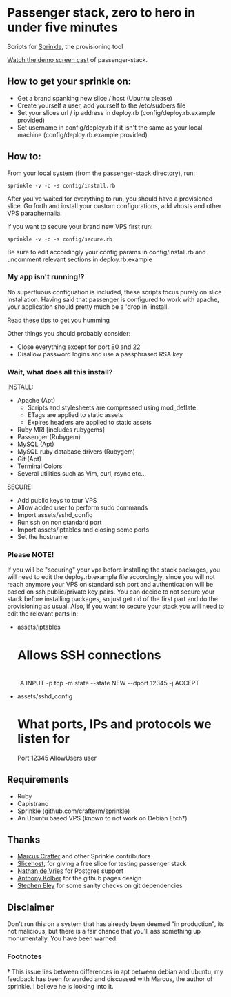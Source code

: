 # Passenger stack, zero to hero in under five minutes
Scripts for [Sprinkle](http://github.com/crafterm/sprinkle/ "Sprinkle"), the provisioning tool

[Watch the demo screen cast](http://www.vimeo.com/2888665) of passenger-stack.

## How to get your sprinkle on:

* Get a brand spanking new slice / host (Ubuntu please)
* Create yourself a user, add yourself to the /etc/sudoers file
* Set your slices url / ip address in deploy.rb (config/deploy.rb.example provided)
* Set username in config/deploy.rb if it isn't the same as your local machine (config/deploy.rb.example provided)

## How to:

From your local system (from the passenger-stack directory), run:

    sprinkle -v -c -s config/install.rb

After you've waited for everything to run, you should have a provisioned slice.
Go forth and install your custom configurations, add vhosts and other VPS paraphernalia.

If you want to secure your brand new VPS first run:

    sprinkle -v -c -s config/secure.rb

Be sure to edit accordingly your config params in config/install.rb and uncomment relevant sections in deploy.rb.example


### My app isn't running!?

No superfluous configuation is included, these scripts focus purely on slice installation. 
Having said that passenger is configured to work with apache, your application should pretty much be a 'drop in' install.

Read [these tips](http://github.com/benschwarz/passenger-stack/wikis/my-app-isnt-running) to get you humming

Other things you should probably consider:

* Close everything except for port 80 and 22
* Disallow password logins and use a passphrased RSA key

### Wait, what does all this install?

INSTALL:

* Apache (Apt)
  * Scripts and stylesheets are compressed using mod_deflate
  * ETags are applied to static assets
  * Expires headers are applied to static assets
* Ruby MRI [includes rubygems]
* Passenger (Rubygem)
* MySQL (Apt)
* MySQL ruby database drivers (Rubygem)
* Git (Apt)
* Terminal Colors
* Several utilities such as Vim, curl, rsync etc...

SECURE:

* Add public keys to tour VPS
* Allow added user to perform sudo commands
* Import assets/sshd_config
* Run ssh on non standard port
* Import assets/iptables and closing some ports
* Set the hostname

### Please NOTE!

If you will be "securing" your vps before installing the stack packages, you will need to edit the deploy.rb.example file accordingly, since you will not reach anymore your VPS on standard ssh port and authentication will be based on ssh public/private key pairs. You can decide to not secure your stack before installing packages, so just get rid of the first part and do the provisioning as usual. Also, if you want to secure your stack you will need to edit the relevant parts in:

* assets/iptables

  #  Allows SSH connections
  #
  -A INPUT -p tcp -m state --state NEW --dport 12345 -j ACCEPT

* assets/sshd_config

  # What ports, IPs and protocols we listen for
  Port 12345
  AllowUsers user
  

## Requirements
* Ruby
* Capistrano
* Sprinkle (github.com/crafterm/sprinkle)
* An Ubuntu based VPS (known to not work on Debian Etch†)

## Thanks

* [Marcus Crafter](http://github.com/crafterm) and other Sprinkle contributors
* [Slicehost](http://slicehost.com), for giving a free slice for testing passenger stack
* [Nathan de Vries](http://github.com/atnan) for Postgres support
* [Anthony Kolber](http://aestheticallyloyal.com) for the github pages design
* [Stephen Eley](http://github.com/SFEley) for some sanity checks on git dependencies

## Disclaimer

Don't run this on a system that has already been deemed "in production", its not malicious, but there is a fair chance
that you'll ass something up monumentally. You have been warned. 

### Footnotes

† This issue lies between differences in apt between debian and ubuntu, my feedback has been forwarded and discussed with Marcus, the author of sprinkle. I believe he is looking into it.
